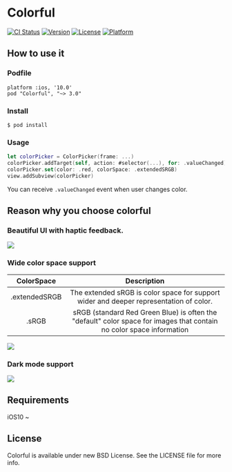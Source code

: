 # Colorful

[![CI Status](https://img.shields.io/travis/hayashi311/Colorful.svg?style=flat)](https://travis-ci.org/hayashi311/Colorful)
[![Version](https://img.shields.io/cocoapods/v/Colorful.svg?style=flat)](https://cocoapods.org/pods/Colorful)
[![License](https://img.shields.io/cocoapods/l/Colorful.svg?style=flat)](https://cocoapods.org/pods/Colorful)
[![Platform](https://img.shields.io/cocoapods/p/Colorful.svg?style=flat)](https://cocoapods.org/pods/Colorful)

## How to use it

### Podfile

```
platform :ios, '10.0'
pod "Colorful", "~> 3.0"
```

### Install

```
$ pod install
```

### Usage

```swift
let colorPicker = ColorPicker(frame: ...)
colorPicker.addTarget(self, action: #selector(...), for: .valueChanged)
colorPicker.set(color: .red, colorSpace: .extendedSRGB)
view.addSubview(colorPicker)
```

You can receive `.valueChanged` event when user changes color.

## Reason why you choose colorful

### Beautiful UI with haptic feedback.

![](https://github.com/hayashi311/Color-Picker-for-iOS/raw/screenshot/ColorfulUI.gif)

### Wide color space support

| ColorSpace | Description |
| :-------: | :---------: |
| .extendedSRGB | The extended sRGB is color space for support wider and deeper representation of color. |
| .sRGB | sRGB (standard Red Green Blue) is often the "default" color space for images that contain no color space information |

![](https://github.com/hayashi311/Color-Picker-for-iOS/raw/screenshot/ColorPicker_ColorSpace.png)

### Dark mode support

![](https://github.com/hayashi311/Color-Picker-for-iOS/raw/screenshot/ColorPicker_Dark.png)

## Requirements

iOS10 ~

## License

Colorful is available under new BSD License. See the LICENSE file for more info.
